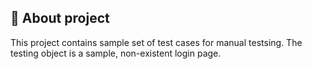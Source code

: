 ## :information_desk_person: About project

This project contains sample set of test cases for manual testsing.
The testing object is a sample, non-existent login page.

